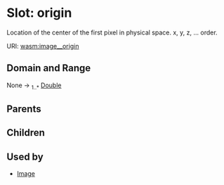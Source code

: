 
# Slot: origin


Location of the center of the first pixel in physical space.
x, y, z, ... order.

URI: [wasm:image__origin](https://w3id.org/itk/wasmimage__origin)


## Domain and Range

None &#8594;  <sub>1..\*</sub> [Double](types/Double.md)

## Parents


## Children


## Used by

 * [Image](Image.md)
